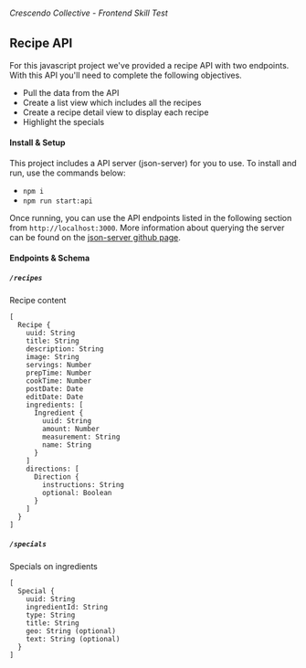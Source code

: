 ###### Crescendo Collective - Frontend Skill Test

## Recipe API

For this javascript project we've provided a recipe API with two endpoints. With this API you'll need to complete the following objectives.

- Pull the data from the API
- Create a list view which includes all the recipes
- Create a recipe detail view to display each recipe
- Highlight the specials

#### Install & Setup

This project includes a API server (json-server) for you to use. To install and run, use the commands below:

- `npm i`
- `npm run start:api`

Once running, you can use the API endpoints listed in the following section from `http://localhost:3000`. More information about querying the server can be found on the [json-server github page](https://github.com/typicode/json-server).

#### Endpoints & Schema

##### `/recipes`

Recipe content

```
[
  Recipe {
    uuid: String
    title: String
    description: String
    image: String
    servings: Number
    prepTime: Number
    cookTime: Number
    postDate: Date
    editDate: Date
    ingredients: [
      Ingredient {
        uuid: String
        amount: Number
        measurement: String
        name: String
      }
    ]
    directions: [
      Direction {
        instructions: String
        optional: Boolean
      }
    ]
  }
]
```

##### `/specials`

Specials on ingredients

```
[
  Special {
    uuid: String
    ingredientId: String
    type: String
    title: String
    geo: String (optional)
    text: String (optional)
  }
]
```
